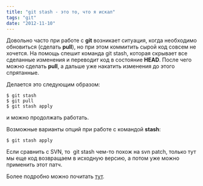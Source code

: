 ```yaml
---
title: "git stash - это то, что я искал"
tags: "git"
date: "2012-11-10"
---
```


Довольно часто при работе с **git** возникает ситуация, когда необходимо обновиться (сделать **pull**), но при этом коммитить сырой код совсем не хочется. На помощь спешит команда git stash, которая скрывает все сделанные изменения и переводит код в состояние **HEAD**. После чего можно сделать **pull**, а дальше уже накатить изменения до этого спрятанные.

Делается это следующим образом:

```
$ git stash
$ git pull
$ git stash apply
```

и можно продолжать работать.

Возможные варианты опций при работе с командой **stash**:

```
$ git stash apply
```

Если сравнить с SVN, то  git stash чем-то похож на svn patch, только тут мы еще код возвращаем в исходную версию, а потом уже можно применить этот патч.

Более подробно можно почитать [тут](https://git-scm.com/book/en/Git-Tools-Stashing).
